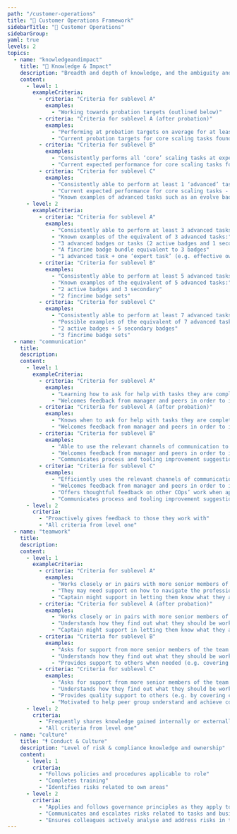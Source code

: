 ```yaml
---
path: "/customer-operations"
title: "💬️ Customer Operations Framework"
sidebarTitle: "💬️ Customer Operations"
sidebarGroup:
yaml: true
levels: 2
topics:
  - name: "knowledgeandimpact"
    title: "🤯 Knowledge & Impact"
    description: "Breadth and depth of knowledge, and the ambiguity and impact of their work"
    content:
      - level: 1
        exampleCriteria:
          - criteria: "Criteria for sublevel A"
            examples:
              - "Working towards probation targets (outlined below)"
          - criteria: "Criteria for sublevel A (after probation)"
            examples:
              - "Performing at probation targets on average for at least 2 weeks and working towards expected standards for 1b COp."
              - "Current probation targets for core scaling tasks found on Notion"
          - criteria: "Criteria for sublevel B"
            examples:
              - "Consistently performs all ‘core’ scaling tasks at expected standards"
              - "Current expected performance for core scaling tasks found on Notion"
          - criteria: "Criteria for sublevel C"
            examples:
              - "Consistently able to perform at least 1 ‘advanced’ task at expected standards, whilst maintaining performance in all ‘core’ scaling tasks."
              - "Current expected performance for core scaling tasks - found on Notion"
              - "Known examples of advanced tasks such as an evolve badge or activity leading"
      - level: 2
        exampleCriteria:
          - criteria: "Criteria for sublevel A"
            examples:
              - "Consistently able to perform at least 3 advanced tasks (or equivalent) at expected standards, whilst maintaining performance in all ‘core’ scaling tasks"
              - "Known examples of the equivalent of 3 advanced tasks:"
              - "3 advanced badges or tasks (2 active badges and 1 secondary)"
              - "A fincrime badge bundle equivalent to 3 badges"
              - "1 advanced task + one ‘expert task’ (e.g. effective ownership of an evolve badge)"
          - criteria: "Criteria for sublevel B"
            examples:
              - "Consistently able to perform at least 5 advanced tasks (or equivalent) at expected standards whilst maintaining performance in all ‘core’ scaling tasks"
              - "Known examples of the equivalent of 5 advanced tasks:"
              - "2 active badges and 3 secondary"
              - "2 fincrime badge sets"
          - criteria: "Criteria for sublevel C"
            examples:
              - "Consistently able to perform at least 7 advanced tasks (or equivalent) at expected standards, whilst maintaining performance in all ‘core’ scaling tasks"
              - "Possible examples of the equivalent of 7 advanced tasks:"
              - "2 active badges + 5 secondary badges"
              - "3 fincrime badge sets"
  - name: "communication"
    title:
    description:
    content:
      - level: 1
        exampleCriteria:
          - criteria: "Criteria for sublevel A"
            examples:
              - "Learning how to ask for help with tasks they are completing"
              - "Welcomes feedback from manager and peers in order to improve work"
          - criteria: "Criteria for sublevel A (after probation)"
            examples:
              - "Knows when to ask for help with tasks they are completing "
              - "Welcomes feedback from manager and peers in order to improve work"
          - criteria: "Criteria for sublevel B"
            examples:
              - "Able to use the relevant channels of communication to get help with solving tasks"
              - "Welcomes feedback from manager and peers in order to improve work"
              - "Communicates process and tooling improvement suggestions to relevant teams when needed"
          - criteria: "Criteria for sublevel C"
            examples:
              - "Efficiently uses the relevant channels of communication to get help with solving tasks"
              - "Welcomes feedback from manager and peers in order to improve work"
              - "Offers thoughtful feedback on other COps’ work when appropriate "
              - "Communicates process and tooling improvement suggestions to relevant teams when needed"
      - level: 2
        criteria:
          - "Proactively gives feedback to those they work with"
          - "All criteria from level one"
  - name: "teamwork"
    title:
    description:
    content:
      - level: 1
        exampleCriteria:
          - criteria: "Criteria for sublevel A"
            examples:
              - "Works closely or in pairs with more senior members of the team when facing tasks for the first time"
              - "They may need support on how to navigate the professional environment"
              - "Captain might support in letting them know what they are working on"
          - criteria: "Criteria for sublevel A (after probation)"
            examples:
              - "Works closely or in pairs with more senior members of the team when facing tasks for the first time"
              - "Understands how they find out what they should be working on"
              - "Captain might support in letting them know what they are working on"
          - criteria: "Criteria for sublevel B"
            examples:
              - "Asks for support from more senior members of the team when facing tasks for the first time"
              - "Understands how they find out what they should be working on"
              - "Provides support to others when needed (e.g. covering cops-queries or buddying)"
          - criteria: "Criteria for sublevel C"
            examples:
              - "Asks for support from more senior members of the team when facing tasks for the first time"
              - "Understands how they find out what they should be working on and will reliably highlight if any issues in that area"
              - "Provides quality support to others (e.g. by covering cops-queries or buddying) with helpful and supportive tone"
              - "Motivated to help peer group understand and achieve company goals, and uses appropriate forums to raise concerns"
      - level: 2
        criteria:
          - "Frequently shares knowledge gained internally or externally (previous role/reading)"
          - "All criteria from level one"
  - name: "culture"
    title: "🕴️ Conduct & Culture"
    description: "Level of risk & compliance knowledge and ownership"
    content:
      - level: 1
        criteria:
          - "Follows policies and procedures applicable to role"
          - "Completes training"
          - "Identifies risks related to own areas"
      - level: 2
        criteria:
          - "Applies and follows governance principles as they apply to role"
          - "Communicates and escalates risks related to tasks and business area"
          - "Ensures colleagues actively analyse and address risks in their area"
---
```

